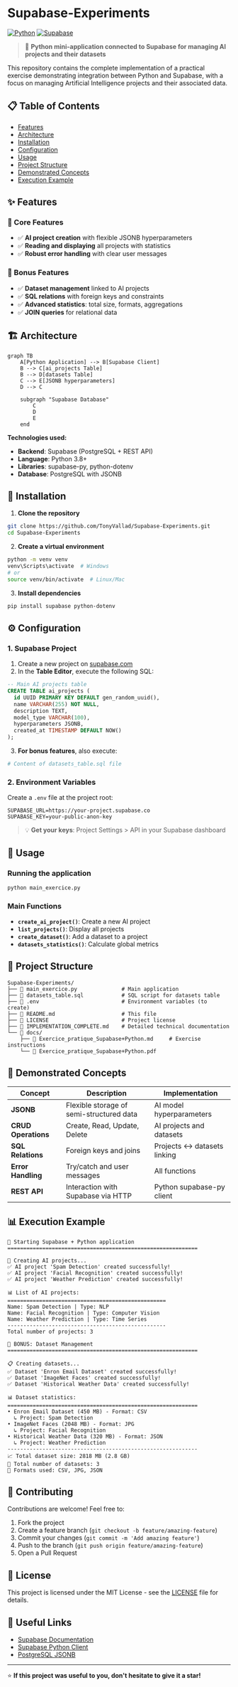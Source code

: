 # Supabase-Experiments

[![Python](https://img.shields.io/badge/Python-3.8+-blue.svg)](https://python.org)
[![Supabase](https://img.shields.io/badge/Supabase-Backend-green.svg)](https://supabase.com)

> 🚀 **Python mini-application connected to Supabase for managing AI projects and their datasets**

This repository contains the complete implementation of a practical exercise demonstrating integration between Python and Supabase, with a focus on managing Artificial Intelligence projects and their associated data.

## 📋 Table of Contents

- [Features](#-features)
- [Architecture](#-architecture)
- [Installation](#-installation)
- [Configuration](#-configuration)
- [Usage](#-usage)
- [Project Structure](#-project-structure)
- [Demonstrated Concepts](#-demonstrated-concepts)
- [Execution Example](#-execution-example)

## ✨ Features

### 🎯 Core Features
- ✅ **AI project creation** with flexible JSONB hyperparameters
- ✅ **Reading and displaying** all projects with statistics
- ✅ **Robust error handling** with clear user messages

### 🎁 Bonus Features
- ✅ **Dataset management** linked to AI projects
- ✅ **SQL relations** with foreign keys and constraints
- ✅ **Advanced statistics**: total size, formats, aggregations
- ✅ **JOIN queries** for relational data

## 🏗️ Architecture

```mermaid
graph TB
    A[Python Application] --> B[Supabase Client]
    B --> C[ai_projects Table]
    B --> D[datasets Table]
    C --> E[JSONB hyperparameters]
    D --> C
    
    subgraph "Supabase Database"
        C
        D
        E
    end
```

**Technologies used:**
- **Backend**: Supabase (PostgreSQL + REST API)
- **Language**: Python 3.8+
- **Libraries**: supabase-py, python-dotenv
- **Database**: PostgreSQL with JSONB

## 🔧 Installation

1. **Clone the repository**
```bash
git clone https://github.com/TonyVallad/Supabase-Experiments.git
cd Supabase-Experiments
```

2. **Create a virtual environment**
```bash
python -m venv venv
venv\Scripts\activate  # Windows
# or
source venv/bin/activate  # Linux/Mac
```

3. **Install dependencies**
```bash
pip install supabase python-dotenv
```

## ⚙️ Configuration

### 1. Supabase Project

1. Create a new project on [supabase.com](https://supabase.com)
2. In the **Table Editor**, execute the following SQL:

```sql
-- Main AI projects table
CREATE TABLE ai_projects (
  id UUID PRIMARY KEY DEFAULT gen_random_uuid(),
  name VARCHAR(255) NOT NULL,
  description TEXT,
  model_type VARCHAR(100),
  hyperparameters JSONB,
  created_at TIMESTAMP DEFAULT NOW()
);
```

3. **For bonus features**, also execute:
```bash
# Content of datasets_table.sql file
```

### 2. Environment Variables

Create a `.env` file at the project root:

```env
SUPABASE_URL=https://your-project.supabase.co
SUPABASE_KEY=your-public-anon-key
```

> 💡 **Get your keys**: Project Settings > API in your Supabase dashboard

## 🚀 Usage

### Running the application

```bash
python main_exercice.py
```

### Main Functions

- **`create_ai_project()`**: Create a new AI project
- **`list_projects()`**: Display all projects
- **`create_dataset()`**: Add a dataset to a project
- **`datasets_statistics()`**: Calculate global metrics

## 📁 Project Structure

```
Supabase-Experiments/
├── 📄 main_exercice.py              # Main application
├── 📄 datasets_table.sql            # SQL script for datasets table
├── 📄 .env                          # Environment variables (to create)
├── 📄 README.md                     # This file
├── 📄 LICENSE                       # Project license
├── 📄 IMPLEMENTATION_COMPLETE.md    # Detailed technical documentation
└── 📁 docs/
    ├── 📄 Exercice_pratique_Supabase+Python.md     # Exercise instructions
    └── 📄 Exercice_pratique_Supabase+Python.pdf
```

## 🧠 Demonstrated Concepts

| Concept | Description | Implementation |
|---------|-------------|----------------|
| **JSONB** | Flexible storage of semi-structured data | AI model hyperparameters |
| **CRUD Operations** | Create, Read, Update, Delete | AI projects and datasets |
| **SQL Relations** | Foreign keys and joins | Projects ↔ datasets linking |
| **Error Handling** | Try/catch and user messages | All functions |
| **REST API** | Interaction with Supabase via HTTP | Python supabase-py client |

## 📊 Execution Example

```
🚀 Starting Supabase + Python application
============================================================

📝 Creating AI projects...
✅ AI project 'Spam Detection' created successfully!
✅ AI project 'Facial Recognition' created successfully!
✅ AI project 'Weather Prediction' created successfully!

📊 List of AI projects:
==================================================
Name: Spam Detection | Type: NLP
Name: Facial Recognition | Type: Computer Vision
Name: Weather Prediction | Type: Time Series
--------------------------------------------------
Total number of projects: 3

🎁 BONUS: Dataset Management
============================================================

📋 Creating datasets...
✅ Dataset 'Enron Email Dataset' created successfully!
✅ Dataset 'ImageNet Faces' created successfully!
✅ Dataset 'Historical Weather Data' created successfully!

📊 Dataset statistics:
============================================================
• Enron Email Dataset (450 MB) - Format: CSV
  ↳ Project: Spam Detection
• ImageNet Faces (2048 MB) - Format: JPG
  ↳ Project: Facial Recognition
• Historical Weather Data (320 MB) - Format: JSON
  ↳ Project: Weather Prediction
------------------------------------------------------------
📈 Total dataset size: 2818 MB (2.8 GB)
📁 Total number of datasets: 3
📄 Formats used: CSV, JPG, JSON
```

## 🤝 Contributing

Contributions are welcome! Feel free to:

1. Fork the project
2. Create a feature branch (`git checkout -b feature/amazing-feature`)
3. Commit your changes (`git commit -m 'Add amazing feature'`)
4. Push to the branch (`git push origin feature/amazing-feature`)
5. Open a Pull Request

## 📝 License

This project is licensed under the MIT License - see the [LICENSE](LICENSE) file for details.

## 🔗 Useful Links

- [Supabase Documentation](https://supabase.com/docs)
- [Supabase Python Client](https://github.com/supabase/supabase-py)
- [PostgreSQL JSONB](https://www.postgresql.org/docs/current/datatype-json.html)

---

⭐ **If this project was useful to you, don't hesitate to give it a star!**